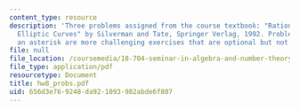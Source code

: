 ```yaml
---
content_type: resource
description: 'Three problems assigned from the course textbook: "Rational Points on
  Elliptic Curves" by Silverman and Tate, Springer Verlag, 1992. Problems marked with
  an asterisk are more challenging exercises that are optional but not required'
file: null
file_location: /coursemedia/18-704-seminar-in-algebra-and-number-theory-rational-points-on-elliptic-curves-fall-2004/656d3e769248da921093982abde6f807_hw8_probs.pdf
file_type: application/pdf
resourcetype: Document
title: hw8_probs.pdf
uid: 656d3e76-9248-da92-1093-982abde6f807
---
```

